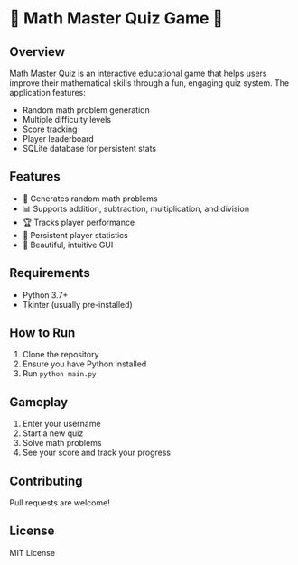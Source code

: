# 🧮 Math Master Quiz Game 🎲

## Overview
Math Master Quiz is an interactive educational game that helps users improve their mathematical skills through a fun, engaging quiz system. The application features:

- Random math problem generation
- Multiple difficulty levels
- Score tracking
- Player leaderboard
- SQLite database for persistent stats

## Features
- 🎯 Generates random math problems
- 📊 Supports addition, subtraction, multiplication, and division
- 🏆 Tracks player performance
- 💾 Persistent player statistics
- 🌈 Beautiful, intuitive GUI

## Requirements
- Python 3.7+
- Tkinter (usually pre-installed)

## How to Run
1. Clone the repository
2. Ensure you have Python installed
3. Run `python main.py`

## Gameplay
1. Enter your username
2. Start a new quiz
3. Solve math problems
4. See your score and track your progress

## Contributing
Pull requests are welcome! 

## License
MIT License
